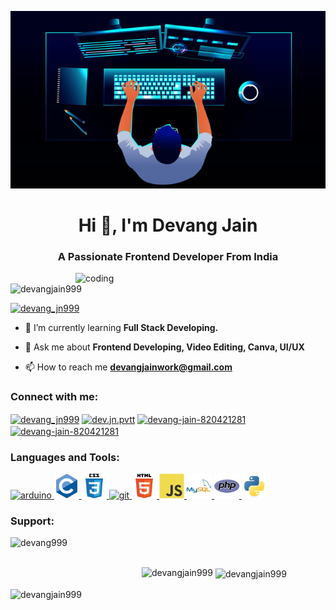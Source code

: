 ![logo](https://github.com/devangjain999/devangjain999/blob/main/360_F_318606217_Hk8jo2MVoI33SQOkYrfOF929J7JgIP0P.jpg)
<h1 align="center">Hi 👋, I'm Devang Jain</h1>
<h3 align="center">A Passionate Frontend Developer From India</h3>
<img align="right" alt="coding" width="400" src="https://shorturl.at/zP7Q7">

<p align="left"> <img src="https://komarev.com/ghpvc/?username=devangjain999&label=Profile%20views&color=0e75b6&style=flat" alt="devangjain999" /> </p>

<p align="left"> <a href="https://twitter.com/devang_jn999" target="blank"><img src="https://img.shields.io/twitter/follow/devang_jn999?logo=twitter&style=for-the-badge" alt="devang_jn999" /></a> </p>

- 🌱 I’m currently learning **Full Stack Developing.**

- 💬 Ask me about **Frontend Developing, Video Editing, Canva, UI/UX**

- 📫 How to reach me **devangjainwork@gmail.com**

<h3 align="left">Connect with me:</h3>
<p align="left">
<a href="https://twitter.com/devang_jn999" target="blank"><img align="center" src="https://raw.githubusercontent.com/rahuldkjain/github-profile-readme-generator/master/src/images/icons/Social/twitter.svg" alt="devang_jn999" height="30" width="40" /></a>
<a href="https://instagram.com/dev.jn.pvtt" target="blank"><img align="center" src="https://raw.githubusercontent.com/rahuldkjain/github-profile-readme-generator/master/src/images/icons/Social/instagram.svg" alt="dev.jn.pvtt" height="30" width="40" /></a>
<a href="https://linkedin.com/in/devang-jain-820421281" target="blank"><img align="center" src="https://raw.githubusercontent.com/rahuldkjain/github-profile-readme-generator/master/src/images/icons/Social/linked-in-alt.svg" alt="devang-jain-820421281" height="30" width="40" /></a>
<a href="https://facebook.com/https://www.facebook.com/profile.php?id=61560938705196" target="blank"><img align="center" src="https://raw.githubusercontent.com/rahuldkjain/github-profile-readme-generator/master/src/images/icons/Social/linked-in-alt.svg" alt="devang-jain-820421281" height="30" width="40" /></a>
</p>
<h3 align="left">Languages and Tools:</h3>
<p align="left"> <a href="https://www.arduino.cc/" target="_blank" rel="noreferrer"> <img src="https://cdn.worldvectorlogo.com/logos/arduino-1.svg" alt="arduino" width="40" height="40"/> </a> <a href="https://www.cprogramming.com/" target="_blank" rel="noreferrer"> <img src="https://raw.githubusercontent.com/devicons/devicon/master/icons/c/c-original.svg" alt="c" width="40" height="40"/> </a> <a href="https://www.w3schools.com/css/" target="_blank" rel="noreferrer"> <img src="https://raw.githubusercontent.com/devicons/devicon/master/icons/css3/css3-original-wordmark.svg" alt="css3" width="40" height="40"/> </a> <a href="https://git-scm.com/" target="_blank" rel="noreferrer"> <img src="https://www.vectorlogo.zone/logos/git-scm/git-scm-icon.svg" alt="git" width="40" height="40"/> </a> <a href="https://www.w3.org/html/" target="_blank" rel="noreferrer"> <img src="https://raw.githubusercontent.com/devicons/devicon/master/icons/html5/html5-original-wordmark.svg" alt="html5" width="40" height="40"/> </a> <a href="https://developer.mozilla.org/en-US/docs/Web/JavaScript" target="_blank" rel="noreferrer"> <img src="https://raw.githubusercontent.com/devicons/devicon/master/icons/javascript/javascript-original.svg" alt="javascript" width="40" height="40"/> </a> <a href="https://www.mysql.com/" target="_blank" rel="noreferrer"> <img src="https://raw.githubusercontent.com/devicons/devicon/master/icons/mysql/mysql-original-wordmark.svg" alt="mysql" width="40" height="40"/> </a> <a href="https://www.php.net" target="_blank" rel="noreferrer"> <img src="https://raw.githubusercontent.com/devicons/devicon/master/icons/php/php-original.svg" alt="php" width="40" height="40"/> </a> <a href="https://www.python.org" target="_blank" rel="noreferrer"> <img src="https://raw.githubusercontent.com/devicons/devicon/master/icons/python/python-original.svg" alt="python" width="40" height="40"/> </a> </p>

<h3 align="left">Support:</h3>
<p><a href="https://www.buymeacoffee.com/devang999"> <img align="left" src="https://cdn.buymeacoffee.com/buttons/v2/default-yellow.png" height="50" width="210" alt="devang999" /></a></p><br><br>

<p><img align="left" src="https://github-readme-stats.vercel.app/api/top-langs?username=devangjain999&show_icons=true&locale=en&layout=compact" alt="devangjain999" /></p>

<p>&nbsp;<img align="center" src="https://github-readme-stats.vercel.app/api?username=devangjain999&show_icons=true&locale=en" alt="devangjain999" /></p>

<p><img align="center" src="https://github-readme-streak-stats.herokuapp.com/?user=devangjain999&" alt="devangjain999" /></p>
